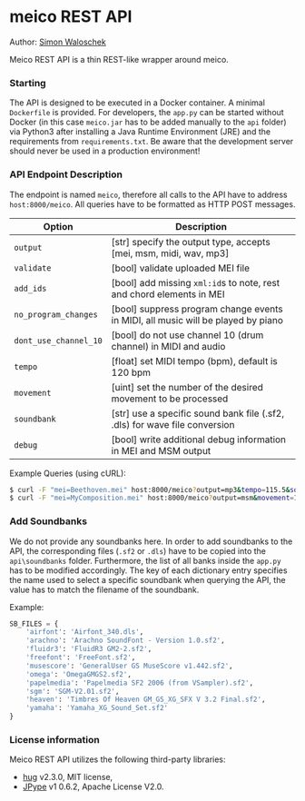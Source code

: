 # meico REST API
Author: [Simon Waloschek](https://github.com/sonovice)

Meico REST API is a thin REST-like wrapper around meico.

### Starting
The API is designed to be executed in a Docker container. A minimal `Dockerfile` is provided. For developers, the `app.py` can be started without Docker (in this case `meico.jar` has to be added manually to the `api` folder) via Python3 after installing a Java Runtime Environment (JRE) and the requirements from `requirements.txt`. Be aware that the development server should never be used in a production environment!

### API Endpoint Description
The endpoint is named `meico`, therefore all calls to the API have to address `host:8000/meico`. All queries have to be formatted as HTTP POST messages.

| Option                | Description                                                                                                                         |
|-----------------------|----------------------------------------------------------------------------------|
| `output`              | [str] specify the output type, accepts [mei, msm, midi, wav, mp3]                |
| `validate`            | [bool] validate uploaded MEI file                                                |
| `add_ids`             | [bool] add missing `xml:id`s to note, rest and chord elements in MEI             |
| `no_program_changes`  | [bool] suppress program change events in MIDI, all music will be played by piano |
| `dont_use_channel_10` | [bool] do not use channel 10 (drum channel) in MIDI and audio                    |
| `tempo`               | [float] set MIDI tempo (bpm), default is 120 bpm                                 |
| `movement`            | [uint] set the number of the desired movement to be processed                    |
| `soundbank`           | [str] use a specific sound bank file (.sf2, .dls) for wave file conversion       |
| `debug`               | [bool] write additional debug information in MEI and MSM output                  |

Example Queries (using cURL):
```bash
$ curl -F "mei=Beethoven.mei" host:8000/meico?output=mp3&tempo=115.5&soundbank=smg --output Beethoven.mp3
$ curl -F "mei=MyComposition.mei" host:8000/meico?output=msm&movement=1&add_ids=true --output MyComposition.msm
```

### Add Soundbanks
We do not provide any soundbanks here. In order to add soundbanks to the API, the corresponding files (`.sf2` or `.dls`) have to be copied into the `api\soundbanks` folder. Furthermore, the list of all banks inside the `app.py` has to be modified accordingly. The key of each dictionary entry specifies the name used to select a specific soundbank when querying the API, the value has to match the filename of the soundbank.

Example:
```python
SB_FILES = {
    'airfont': 'Airfont_340.dls',
    'arachno': 'Arachno SoundFont - Version 1.0.sf2',
    'fluidr3': 'FluidR3 GM2-2.sf2',
    'freefont': 'FreeFont.sf2',
    'musescore': 'GeneralUser GS MuseScore v1.442.sf2',
    'omega': 'OmegaGMGS2.sf2',
    'papelmedia': 'Papelmedia SF2 2006 (from VSampler).sf2',
    'sgm': 'SGM-V2.01.sf2',
    'heaven': 'Timbres Of Heaven GM_GS_XG_SFX V 3.2 Final.sf2',
    'yamaha': 'Yamaha_XG_Sound_Set.sf2'
}
```

### License information
Meico REST API utilizes the following third-party libraries:
- [hug](http://www.hug.rest/) v2.3.0, MIT license,
- [JPype](https://pypi.python.org/pypi/JPype1) v1 0.6.2, Apache License V2.0.
